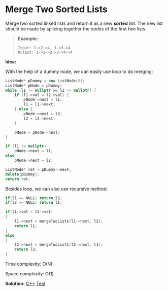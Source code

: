 # Merge Two Sorted Lists

Merge two sorted linked lists and return it as a new **sorted** list. The new list should be made by splicing together the nodes of the first two lists.

> **Example:**
>
> ```
> Input: 1->2->4, 1->3->4
> Output: 1->1->2->3->4->4
> ```



**Idea:**

With the help of a dummy node, we can easily use loop to do merging:

```cpp
ListNode* pDummy = new ListNode(0);
ListNode* pNode = pDummy;
while (l1 != nullptr && l2 != nullptr) {
	if (l1->val < l2->val) {
		pNode->next = l1;
        l1 = l1->next;
	} else {
		pNode->next = l2;
		l2 = l2->next;
	}

	pNode = pNode->next;
}

if (l1 != nullptr)
	pNode->next = l1;
else
	pNode->next = l2;

ListNode* ret = pDummy->next;
delete(pDummy);
return ret;
```



Besides loop, we can also use recursive method:

```cpp
if(l1 == NULL) return l2;
if(l2 == NULL) return l1;

if(l1->val < l2->val) 
{
    l1->next = mergeTwoLists(l1->next, l2);
    return l1;
} 
else 
{
    l2->next = mergeTwoLists(l2->next, l1);
    return l2;
}
```



Time complexity: O(N)

Space complexity: O(1)



**Solution:** [C++](./solution.h)	[Test](./Test.cpp)